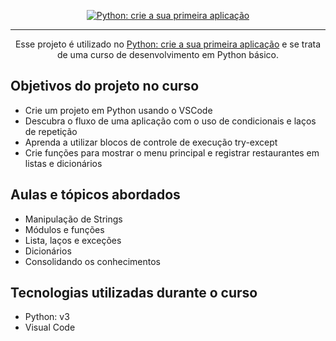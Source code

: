 <p align="center">
  <a href=https://cursos.alura.com.br/course/python-crie-sua-primeira-aplicacao>
    <img src="https://drive.google.com/file/d/1Rqvu3GhuY7dkBIto2_MKLE8fUL61XPwq/view?usp=sharing" alt="Python: crie a sua primeira aplicação">
  </a>
</p>

<hr>

<p align="center">Esse projeto é utilizado no <a href="https://cursos.alura.com.br/course/python-crie-sua-primeira-aplicacao">Python: crie a sua primeira aplicação</a> e se trata de uma curso de desenvolvimento em Python básico. </p>

## Objetivos do projeto no curso
* Crie um projeto em Python usando o VSCode
* Descubra o fluxo de uma aplicação com o uso de condicionais e laços de repetição
* Aprenda a utilizar blocos de controle de execução try-except
* Crie funções para mostrar o menu principal e registrar restaurantes em listas e dicionários


## Aulas e tópicos abordados 
* Manipulação de Strings
* Módulos e funções
* Lista, laços e exceções
* Dicionários
* Consolidando os conhecimentos



## Tecnologias utilizadas durante o curso
* Python: v3
* Visual Code

